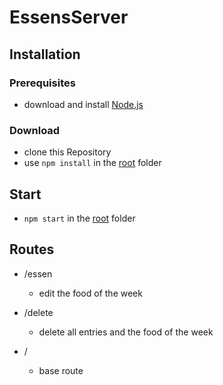 # EssensServer

## Installation

### Prerequisites

* download and install [Node.js](https://nodejs.org/en/download/)

### Download

* clone this Repository
* use `npm install` in the [root](https://github.com/greflm13/EssensServer) folder

## Start

* `npm start` in the [root](https://github.com/greflm13/EssensServer) folder

## Routes

* /essen

  * edit the food of the week

* /delete

  * delete all entries and the food of the week

* /
  * base route
